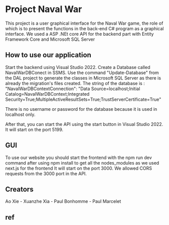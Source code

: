 # Project Naval War

This project is a user graphical interface for the Naval War game, the role of which is to present the functions in the back-end C# program as a graphical interface.
We used a ASP .NEt core API for the backend part with Entity Framework Core and Microsoft SQL Server

## How to use our application
Start the backend using Visual Studio 2022. 
Create a Database called NavalWarDBConect in SSMS.
Use the command "Update-Database" from the DAL project to generate the classes in Microsoft SQL Server as there is already the migration's files created. 
The string of the database is : "NavalWarDBContextConnection": "Data Source=localhost;Initial Catalog=NavalWarDBContext;Integrated Security=True;MultipleActiveResultSets=True;TrustServerCertificate=True"

There is no username or password for the database because it is used in localhost only.

After that, you can start the API using the start button in Visual Studio 2022. It will start on the port 5199. 

## GUI
To use our website you should start the frontend with the npm run dev command after using npm install to get all the nodes_modules as we used next.js for the frontend
It will start on the port 3000. We allowed CORS requests from the 3000 port in the API.
## Creators
Ao Xie - Xuanzhe Xia - Paul Bonhomme - Paul Marcelet

## ref

